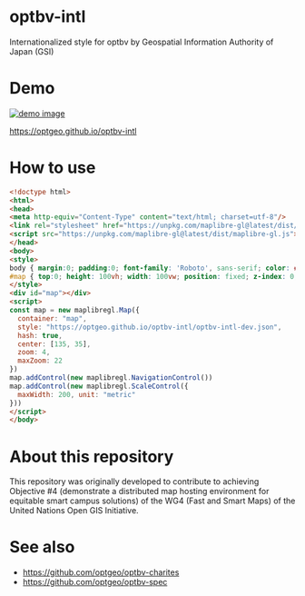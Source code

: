 # optbv-intl
Internationalized style for optbv by Geospatial Information Authority of Japan (GSI)

# Demo
[![demo image](https://repository-images.githubusercontent.com/540733802/ce6de268-a6ec-4e07-8a9a-c1744f44a024)](https://optgeo.github.io/optbv-intl)

https://optgeo.github.io/optbv-intl

# How to use
```html
<!doctype html>
<html>
<head>
<meta http-equiv="Content-Type" content="text/html; charset=utf-8"/>
<link rel="stylesheet" href="https://unpkg.com/maplibre-gl@latest/dist/maplibre-gl.css"/>
<script src="https://unpkg.com/maplibre-gl@latest/dist/maplibre-gl.js"></script>
</head>
<body>
<style>
body { margin:0; padding:0; font-family: 'Roboto', sans-serif; color: #333333}
#map { top:0; height: 100vh; width: 100vw; position: fixed; z-index: 0; }
</style>
<div id="map"></div>
<script>
const map = new maplibregl.Map({
  container: "map",
  style: "https://optgeo.github.io/optbv-intl/optbv-intl-dev.json",
  hash: true, 
  center: [135, 35],
  zoom: 4,
  maxZoom: 22
})
map.addControl(new maplibregl.NavigationControl())
map.addControl(new maplibregl.ScaleControl({
  maxWidth: 200, unit: "metric"
}))
</script>
</body>
```

# About this repository
This repository was originally developed to contribute to achieving Objective #4 (demonstrate a distributed map hosting environment for equitable smart campus solutions) of the WG4 (Fast and Smart Maps) of the United Nations Open GIS Initiative.

# See also
- https://github.com/optgeo/optbv-charites
- https://github.com/optgeo/optbv-spec
